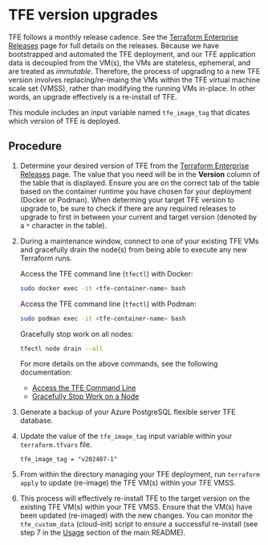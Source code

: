 # TFE version upgrades

TFE follows a monthly release cadence. See the [Terraform Enterprise Releases](https://developer.hashicorp.com/terraform/enterprise/releases) page for full details on the releases. Because we have bootstrapped and automated the TFE deployment, and our TFE application data is decoupled from the VM(s), the VMs are stateless, ephemeral, and are treated as _immutable_. Therefore, the process of upgrading to a new TFE version involves replacing/re-imaing the VMs within the TFE virtual machine scale set (VMSS), rather than modifying the running VMs in-place. In other words, an upgrade effectively is a re-install of TFE.

This module includes an input variable named `tfe_image_tag` that dicates which version of TFE is deployed.

## Procedure

1. Determine your desired version of TFE from the [Terraform Enterprise Releases](https://developer.hashicorp.com/terraform/enterprise/releases) page. The value that you need will be in the **Version** column of the table that is displayed. Ensure you are on the correct tab of the table based on the container runtime you have chosen for your deployment (Docker or Podman). When determing your target TFE version to upgrade to, be sure to check if there are any required releases to upgrade to first in between your current and target version (denoted by a `*` character in the table).

1. During a maintenance window, connect to one of your existing TFE VMs and gracefully drain the node(s) from being able to execute any new Terraform runs.

    Access the TFE command line (`tfectl`) with Docker:

    ```sh
    sudo docker exec -it <tfe-container-name> bash
    ```

    Access the TFE command line (`tfectl`) with Podman:

    ```sh
    sudo podman exec -it <tfe-container-name> bash
    ```

    Gracefully stop work on all nodes:

    ```sh
    tfectl node drain --all
    ```

    For more details on the above commands, see the following documentation:
    - [Access the TFE Command Line](https://developer.hashicorp.com/terraform/enterprise/flexible-deployments/admin/admin-cli/cli-access)
    - [Gracefully Stop Work on a Node](https://developer.hashicorp.com/terraform/enterprise/flexible-deployments/admin/admin-cli/admin-cli#gracefully-stop-work-on-a-node)

1. Generate a backup of your Azure PostgreSQL flexible server TFE database.

1. Update the value of the `tfe_image_tag` input variable within your `terraform.tfvars` file.

    ```hcl
    tfe_image_tag = "v202407-1"
    ```

1. From within the directory managing your TFE deployment, run `terraform apply` to update (re-image) the TFE VM(s) within your TFE VMSS.

1. This process will effectively re-install TFE to the target version on the existing TFE VM(s) within your TFE VMSS. Ensure that the VM(s) have been updated (re-imaged) with the new changes. You can monitor the `tfe_custom_data` (cloud-init) script to ensure a successful re-install (see step 7 in the [Usage](https://github.com/hashicorp/terraform-azurerm-terraform-enterprise-hvd/blob/0.2.0/README.md#usage) section of the main README).
